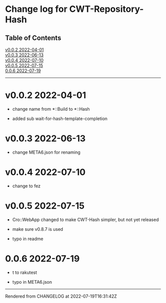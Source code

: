 # Change log for CWT-Repository-Hash
>
## Table of Contents
[v0.0.2 2022-04-01](#v002-2022-04-01)  
[v0.0.3 2022-06-13](#v003-2022-06-13)  
[v0.0.4 2022-07-10](#v004-2022-07-10)  
[v0.0.5 2022-07-15](#v005-2022-07-15)  
[0.0.6 2022-07-19](#006-2022-07-19)  

----
# v0.0.2 2022-04-01
*  change name from *::Build to *::Hash

*  added sub wait-for-hash-template-completion

# v0.0.3 2022-06-13
*  change META6.json for renaming

# v0.0.4 2022-07-10
*  change to fez

# v0.0.5 2022-07-15
*  Cro::WebApp changed to make CWT-Hash simpler, but not yet released

*  make sure v0.8.7 is used

*  typo in readme

# 0.0.6 2022-07-19


*  t to rakutest

*  typo in META6.json





----
Rendered from CHANGELOG at 2022-07-19T16:31:42Z